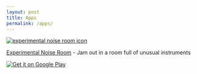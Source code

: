 ```yaml
---
layout: post
title: Apps
permalink: /apps/
---
```

<a href="/experimental-noise-room">
<img src="{{site.baseurl}}/assets/images/enr_promo.png" alt="experimental noise room icon"><br/>
</a>	

<a href="/experimental-noise-room">Experimental Noise Room</a> - Jam out in a room full of unusual instruments

<a href='https://play.google.com/store/apps/details?id=com.float_oat.experimental_noise_room&pcampaignid=MKT-Other-global-all-co-prtnr-py-PartBadge-Mar2515-1'><img class="google-play-button" alt='Get it on Google Play' src='https://play.google.com/intl/en_us/badges/images/generic/en_badge_web_generic.png'/></a>

